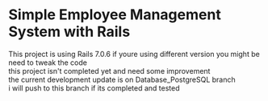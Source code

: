 # Simple Employee Management System with Rails

This project is using Rails 7.0.6 if youre using different version you might be need to tweak the code <br />
this project isn't completed yet and need some improvement <br />
the current development update is on Database_PostgreSQL branch <br />
i will push to this branch if its completed and tested
